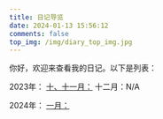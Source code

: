 ```yaml
---
title: 日记导览
date: 2024-01-13 15:56:12
comments: false
top_img: /img/diary_top_img.jpg
---
```

你好，欢迎来查看我的日记。以下是列表：

2023年：
[十、十一月：](/diary-202311/)
十二月：N/A

2024年：
[一月：](/diary-202401/)
